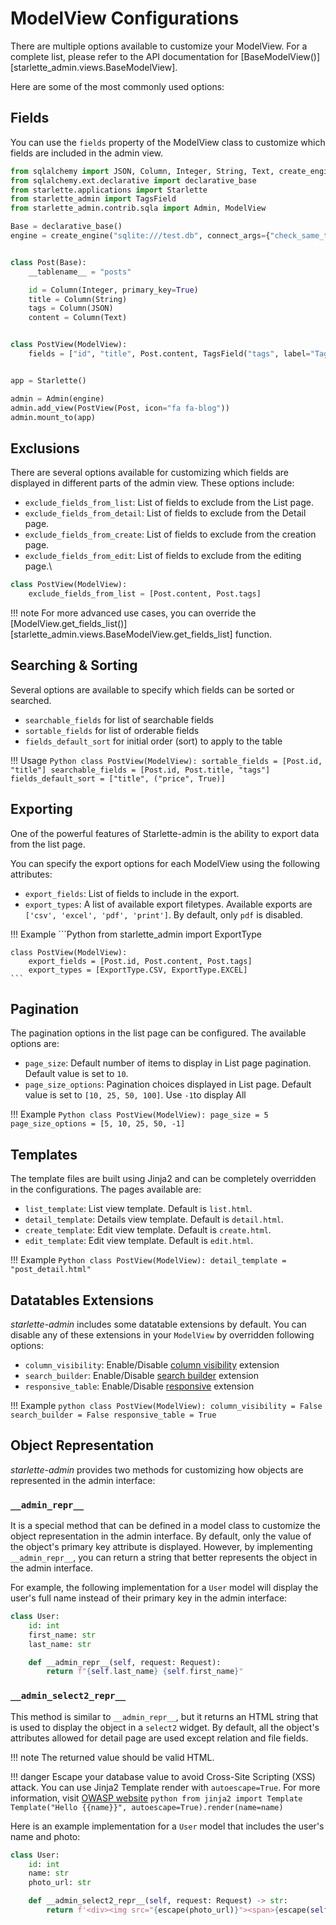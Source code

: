 # ModelView Configurations

There are multiple options available to customize your ModelView. For a complete list, please refer to the API
documentation for [BaseModelView()][starlette_admin.views.BaseModelView].

Here are some of the most commonly used options:

## Fields

You can use the `fields` property of the ModelView class to customize which fields are included in the admin view.

```Python hl_lines="21"
from sqlalchemy import JSON, Column, Integer, String, Text, create_engine
from sqlalchemy.ext.declarative import declarative_base
from starlette.applications import Starlette
from starlette_admin import TagsField
from starlette_admin.contrib.sqla import Admin, ModelView

Base = declarative_base()
engine = create_engine("sqlite:///test.db", connect_args={"check_same_thread": False})


class Post(Base):
    __tablename__ = "posts"

    id = Column(Integer, primary_key=True)
    title = Column(String)
    tags = Column(JSON)
    content = Column(Text)


class PostView(ModelView):
    fields = ["id", "title", Post.content, TagsField("tags", label="Tags")]


app = Starlette()

admin = Admin(engine)
admin.add_view(PostView(Post, icon="fa fa-blog"))
admin.mount_to(app)
```

## Exclusions

There are several options available for customizing which fields are displayed in different parts of the admin
view. These options include:

* `exclude_fields_from_list`: List of fields to exclude from the List page.
* `exclude_fields_from_detail`: List of fields to exclude from the Detail page.
* `exclude_fields_from_create`: List of fields to exclude from the creation page.
* `exclude_fields_from_edit`: List of fields to exclude from the editing page.\

```Python
class PostView(ModelView):
    exclude_fields_from_list = [Post.content, Post.tags]
```

!!! note
    For more advanced use cases, you can override
    the [ModelView.get_fields_list()][starlette_admin.views.BaseModelView.get_fields_list] function.

## Searching & Sorting

Several options are available to specify which fields can be sorted or searched.

* `searchable_fields` for list of searchable fields
* `sortable_fields` for list of orderable fields
* `fields_default_sort` for initial order (sort) to apply to the table

!!! Usage
    ```Python
    class PostView(ModelView):
        sortable_fields = [Post.id, "title"]
        searchable_fields = [Post.id, Post.title, "tags"]
        fields_default_sort = ["title", ("price", True)]
    ```

## Exporting

One of the powerful features of Starlette-admin is the ability to export data from the list page.

You can specify the export options for each ModelView using the following attributes:

* `export_fields`:  List of fields to include in the export.
* `export_types`: A list of available export filetypes. Available
  exports are `['csv', 'excel', 'pdf', 'print']`. By default, only `pdf` is disabled.

!!! Example
    ```Python
    from starlette_admin import ExportType

    class PostView(ModelView):
        export_fields = [Post.id, Post.content, Post.tags]
        export_types = [ExportType.CSV, ExportType.EXCEL]
    ```

## Pagination

The pagination options in the list page can be configured. The available options are:

* `page_size`: Default number of items to display in List page pagination.
            Default value is set to `10`.
* `page_size_options`: Pagination choices displayed in List page.  Default value is set to `[10, 25, 50, 100]`.
     Use `-1`to display All


!!! Example
    ```Python
    class PostView(ModelView):
        page_size = 5
        page_size_options = [5, 10, 25, 50, -1]
    ```

## Templates
The template files are built using Jinja2 and can be completely overridden in the configurations. The pages available are:

* `list_template`: List view template. Default is `list.html`.
* `detail_template`: Details view template. Default is `detail.html`.
* `create_template`: Edit view template. Default is `create.html`.
* `edit_template`: Edit view template. Default is `edit.html`.

!!! Example
    ```Python
    class PostView(ModelView):
        detail_template = "post_detail.html"
    ```

## Datatables Extensions

*starlette-admin* includes some datatable extensions by default. You can disable any of these extensions
in your `ModelView` by overridden following options:

* `column_visibility`: Enable/Disable [column visibility](https://datatables.net/extensions/buttons/built-in#Column-visibility) extension
* `search_builder`: Enable/Disable [search builder](https://datatables.net/extensions/searchbuilder/) extension
* `responsive_table`: Enable/Disable [responsive](https://datatables.net/extensions/responsive/) extension

!!! Example
    ```python
    class PostView(ModelView):
        column_visibility = False
        search_builder = False
        responsive_table = True
    ```

## Object Representation

*starlette-admin* provides two methods for customizing how objects are represented in the admin interface:

### `__admin_repr__`

It is a special method that can be defined in a model class to customize the object representation in the admin
interface. By default, only the value of the object's primary key attribute is displayed. However, by implementing
`__admin_repr__`, you can return a string that better represents the object in the admin interface.

For example, the following implementation for a `User` model will display the user's full name instead of their primary
key in the admin interface:

```python
class User:
    id: int
    first_name: str
    last_name: str

    def __admin_repr__(self, request: Request):
        return f"{self.last_name} {self.first_name}"
```

### `__admin_select2_repr__`

This method is similar to `__admin_repr__`, but it returns an HTML string that is used to display the object in
a `select2` widget. By default, all the object's attributes allowed for detail page are used except relation and file
fields.

!!! note
    The returned value should be valid HTML.

!!! danger
    Escape your database value to avoid Cross-Site Scripting (XSS) attack.
    You can use Jinja2 Template render with `autoescape=True`.
    For more information, visit [OWASP website](https://owasp.org/www-community/attacks/xss/)
    ```python
    from jinja2 import Template
    Template("Hello {{name}}", autoescape=True).render(name=name)
    ```

Here is an example implementation for a `User` model that includes the user's name and photo:

```python
class User:
    id: int
    name: str
    photo_url: str

    def __admin_select2_repr__(self, request: Request) -> str:
        return f'<div><img src="{escape(photo_url)}"><span>{escape(self.name)}</span></div>'
```
